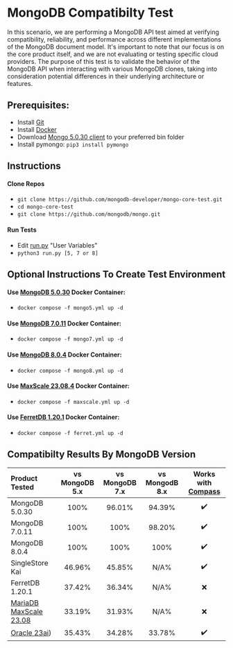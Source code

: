 # MongoDB Compatibilty Test

In this scenario, we are performing a MongoDB API test aimed at verifying compatibility, reliability, and performance across different implementations of the MongoDB document model. It's important to note that our focus is on the core product itself, and we are not evaluating or testing specific cloud providers. The purpose of this test is to validate the behavior of the MongoDB API when interacting with various MongoDB clones, taking into consideration potential differences in their underlying architecture or features.

## Prerequisites:
* Install [Git](https://git-scm.com/downloads)
* Install [Docker](https://www.docker.com/products/docker-desktop/)
* Download [Mongo 5.0.30 client](https://www.mongodb.com/try/download/community) to your preferred bin folder
* Install pymongo: `pip3 install pymongo`

## Instructions

#### Clone Repos
* `git clone https://github.com/mongodb-developer/mongo-core-test.git`
* `cd mongo-core-test`
* `git clone https://github.com/mongodb/mongo.git`

#### Run Tests
* Edit [run.py](run.py) "User Variables"
* `python3 run.py [5, 7 or 8]`

## Optional Instructions To Create Test Environment
#### Use [MongoDB 5.0.30](https://www.mongodb.com/try/download/community) Docker Container:
  * `docker compose -f mongo5.yml up -d`

#### Use [MongoDB 7.0.11](https://www.mongodb.com/try/download/community) Docker Container:
  * `docker compose -f mongo7.yml up -d`

#### Use [MongoDB 8.0.4](https://www.mongodb.com/try/download/community) Docker Container:
  * `docker compose -f mongo8.yml up -d`  

#### Use [MaxScale 23.08.4](https://mariadb.com/kb/en/mariadb-maxscale-2308-nosql-protocol-module/) Docker Container:
  * `docker compose -f maxscale.yml up -d`

#### Use [FerretDB 1.20.1](https://www.ferretdb.com) Docker Container:
  * `docker compose -f ferret.yml up -d`

## Compatibilty Results By MongoDB Version
| Product Tested | vs MongoDB 5.x | vs MongoDB 7.x | vs MongodB 8.x | Works with [Compass](https://www.mongodb.com/products/tools/compass) |
| :------ | :--:| :--:| :--: | :--: |
| MongoDB 5.0.30 | 100% | 96.01% | 94.39% | :heavy_check_mark: |
| MongoDB 7.0.11 | 100% | 100% | 98.20% | :heavy_check_mark: |
| MongoDB 8.0.4 | 100% | 100% | 100% | :heavy_check_mark: |
| SingleStore Kai | 46.96% | 45.85% | N/A% | :heavy_check_mark: |
| FerretDB 1.20.1 | 37.42% | 36.34% | N/A% | :x: |
| [MariaDB MaxScale 23.08](https://mariadb.com/kb/en/mariadb-maxscale-2308-nosql-protocol-module/) | 33.19% | 31.93% | N/A% | :x: |
| [Oracle 23ai](https://docs.oracle.com/en/database/oracle/mongodb-api/mgapi/overview-oracle-database-api-mongodb.html)) | 35.43% | 34.28% | 33.78% | :heavy_check_mark: |